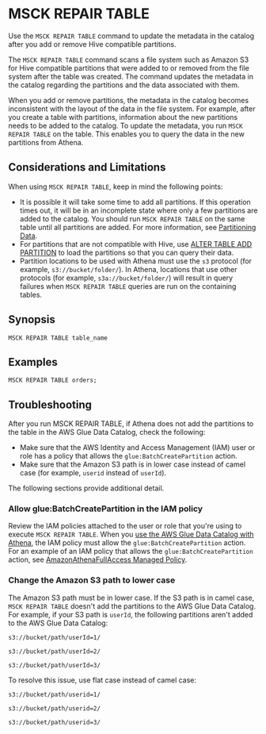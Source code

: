 # MSCK REPAIR TABLE<a name="msck-repair-table"></a>

Use the `MSCK REPAIR TABLE` command to update the metadata in the catalog after you add or remove Hive compatible partitions\. 

The `MSCK REPAIR TABLE` command scans a file system such as Amazon S3 for Hive compatible partitions that were added to or removed from the file system after the table was created\. The command updates the metadata in the catalog regarding the partitions and the data associated with them\.

When you add or remove partitions, the metadata in the catalog becomes inconsistent with the layout of the data in the file system\. For example, after you create a table with partitions, information about the new partitions needs to be added to the catalog\. To update the metadata, you run `MSCK REPAIR TABLE` on the table\. This enables you to query the data in the new partitions from Athena\.

## Considerations and Limitations<a name="msck-repair-table-considerations"></a>

When using `MSCK REPAIR TABLE`, keep in mind the following points:
+ It is possible it will take some time to add all partitions\. If this operation times out, it will be in an incomplete state where only a few partitions are added to the catalog\. You should run `MSCK REPAIR TABLE` on the same table until all partitions are added\. For more information, see [Partitioning Data](partitions.md)\. 
+ For partitions that are not compatible with Hive, use [ALTER TABLE ADD PARTITION](alter-table-add-partition.md) to load the partitions so that you can query their data\.
+ Partition locations to be used with Athena must use the `s3` protocol \(for example, `s3://bucket/folder/`\)\. In Athena, locations that use other protocols \(for example, `s3a://bucket/folder/`\) will result in query failures when `MSCK REPAIR TABLE` queries are run on the containing tables\. 

## Synopsis<a name="synopsis"></a>

```
MSCK REPAIR TABLE table_name
```

## Examples<a name="examples"></a>

```
MSCK REPAIR TABLE orders;
```

## Troubleshooting<a name="msck-repair-table-troubleshooting"></a>

After you run MSCK REPAIR TABLE, if Athena does not add the partitions to the table in the AWS Glue Data Catalog, check the following:
+ Make sure that the AWS Identity and Access Management \(IAM\) user or role has a policy that allows the `glue:BatchCreatePartition` action\.
+ Make sure that the Amazon S3 path is in lower case instead of camel case \(for example, `userid` instead of `userId`\)\.

The following sections provide additional detail\.

### Allow glue:BatchCreatePartition in the IAM policy<a name="msck-repair-table-troubleshooting-allow-gluebatchcreatepartition-in-the-IAM-policy"></a>

Review the IAM policies attached to the user or role that you're using to execute `MSCK REPAIR TABLE`\. When you [use the AWS Glue Data Catalog with Athena](glue-athena.md), the IAM policy must allow the `glue:BatchCreatePartition` action\. For an example of an IAM policy that allows the `glue:BatchCreatePartition` action, see [AmazonAthenaFullAccess Managed Policy](amazonathenafullaccess-managed-policy.md)\.

### Change the Amazon S3 path to lower case<a name="msck-repair-table-troubleshooting-change-the-amazon-s3-path-to-flat-case"></a>

The Amazon S3 path must be in lower case\. If the S3 path is in camel case, `MSCK REPAIR TABLE` doesn't add the partitions to the AWS Glue Data Catalog\. For example, if your S3 path is `userId`, the following partitions aren't added to the AWS Glue Data Catalog:

```
s3://bucket/path/userId=1/

s3://bucket/path/userId=2/

s3://bucket/path/userId=3/
```

To resolve this issue, use flat case instead of camel case:

```
s3://bucket/path/userid=1/

s3://bucket/path/userid=2/

s3://bucket/path/userid=3/
```